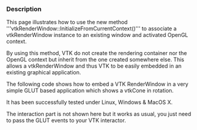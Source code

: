 ### Description
This page illustrates how to use the new method '''vtkRenderWindow::InitializeFromCurrentContext()''' to associate a vtkRenderWindow instance to an existing window and activated OpenGL context.

By using this method, VTK do not create the rendering container nor the OpenGL context but inherit from the one created somewhere else.
This allows a vtkRenderWindow and thus VTK to be easily embedded in an existing graphical application.


The following code shows how to embed a VTK RenderWindow in a very simple GLUT based application which shows a vtkCone in rotation.

It has been successfully tested under Linux, Windows & MacOS X.

The interaction part is not shown here but it works as usual, you just need to pass the GLUT events to your VTK interactor.
